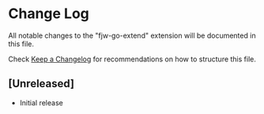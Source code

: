 # Change Log
All notable changes to the "fjw-go-extend" extension will be documented in this file.

Check [Keep a Changelog](http://keepachangelog.com/) for recommendations on how to structure this file.

## [Unreleased]
- Initial release
